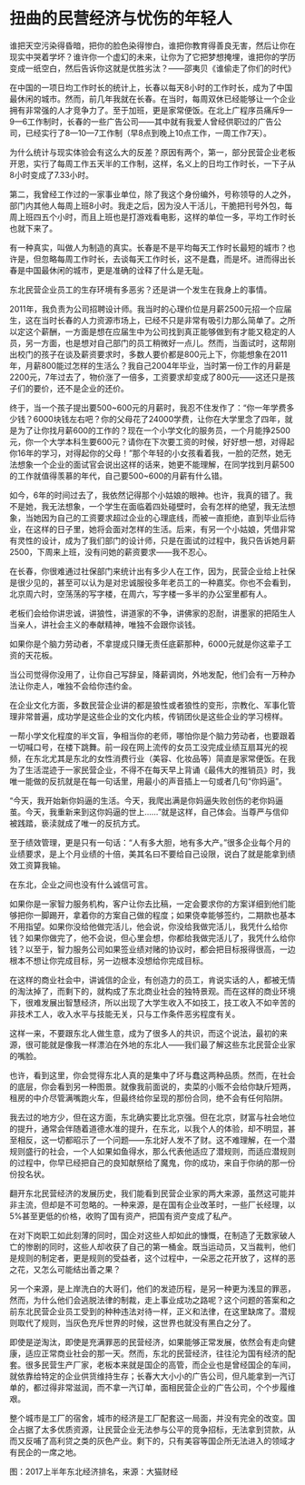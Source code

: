 
# 扭曲的民营经济与忧伤的年轻人



谁把天空污染得昏暗，把你的脸色染得惨白，谁把你教育得善良无害，然后让你在现实中哭着学坏？谁许你一个虚幻的未来，让你为了它把梦想掩埋，谁把你的学历变成一纸空白，然后告诉你这就是优胜劣汰？——邵夷贝《谁偷走了你们的时代》



在中国的一项日均工作时长的统计上，长春以每天8小时的工作时长，成为了中国最休闲的城市。然而，前几年我就在长春。在当时，每周双休已经能够让一个企业拥有非常强的人才竞争力了。至于加班，更是家常便饭。在北上广程序员痛斥9—9—6工作制时，长春的一些广告公司——其中就有我爱人曾经供职过的广告公司，已经实行了8—10—7工作制（早8点到晚上10点工作，一周工作7天）。



为什么统计与现实体验会有这么大的反差？原因有两个，第一，部分民营企业老板开恩，实行了每周工作五天半的工作制，这样，名义上的日均工作时长，一下子从8小时变成了7.33小时。



第二，我曾经工作过的一家事业单位，除了我这个身份编外，号称领导的人之外，部门内其他人每周上班8小时。我走之后，因为没人干活儿，干脆把刊号外包，每周上班四五个小时，而且上班也是打游戏看电影，这样的单位一多，平均工作时长也就下来了。



有一种真实，叫做人为制造的真实。长春是不是平均每天工作时长最短的城市？也许是，但忽略每周工作时长，去谈每天工作时长，这不是蠢，而是坏。进而得出长春是中国最休闲的城市，更是准确的诠释了什么是无耻。



东北民营企业员工的生存环境有多恶劣？还是讲一个发生在我身上的事情。



2011年，我负责为公司招聘设计师。我当时的心理价位是月薪2500元招一个应届生，这在当时长春的人力资源市场上，已经不只是非常有吸引力那么简单了。之所以定这个薪酬，一方面是想在应届生中为公司找到真正能够做到有才能又稳定的人员，另一方面，也是想对自己部门的员工稍微好一点儿。然而，当面试时，这帮刚出校门的孩子在谈及薪资要求时，多数人要价都是800元上下，你能想象在2011年，月薪800能过怎样的生活么？我自己2004年毕业，当时第一份工作的月薪是2200元，7年过去了，物价涨了一倍多，工资要求却变成了800元——这还只是孩子们的要价，还不是企业的还价。



终于，当一个孩子提出要500~600元的月薪时，我忍不住发作了：“你一年学费多少钱？6000块钱左右吧？你的父母花了24000学费，让你在大学里念了四年，就是为了让你找月薪600的工作的？现在一个小学文化的服务员，一个月能挣2500元，你一个大学本科生要600元？请你在下次要工资的时候，好好想一想，对得起你16年的学习，对得起你的父母！”那个年轻的小女孩看着我，一脸的茫然，她无法想象一个企业的面试官会说出这样的话来，她更不能理解，在同学找到月薪500的工作就值得羡慕的年代，自己要500~600的月薪有什么错。



如今，6年的时间过去了，我依然记得那个小姑娘的眼神。也许，我真的错了。我不是她，我无法想象，一个学生在面临着四处碰壁时，会有怎样的绝望，我无法想象，当她因为自己的工资要求超过企业的心理底线，而被一直拒绝，直到毕业后待业，在这样的日子里，她将会面对怎样的生活。后来，有另一个小姑娘，凭借非常有灵性的设计，成为了我们部门的设计师，只是在面试的过程中，我只告诉她月薪2500，下周来上班，没有问她的薪资要求——我不忍心。



在长春，你很难通过社保部门来统计出有多少人在工作，因为，民营企业给上社保是很少见的，甚至可以认为是对忠诚服役多年老员工的一种嘉奖。你也不会看到，北京周六时，空荡荡的写字楼，在周六，写字楼一多半的办公室里都有人。



老板们会给你讲忠诚，讲狼性，讲道家的不争，讲佛家的忍耐，讲墨家的把陌生人当亲人，讲社会主义的奉献精神，唯独不会跟你谈钱。



如果你是个脑力劳动者，不拿提成只赚无责任底薪那种，6000元就是你这辈子工资的天花板。



当公司觉得你没用了，让你自己写辞呈，降薪调岗，外地发配，他们会有一万种办法让你走人，唯独不会给你违约金。







在企业文化方面，多数民营企业讲的都是狼性或者狼性的变形，宗教化、军事化管理非常普遍，成功学是这些企业的文化内核，传销团伙是这些企业的学习榜样。



一帮小学文化程度的半文盲，争相当你的老师，哪怕你是个脑力劳动者，也要跟着一切喊口号，在楼下跳舞。前一段在网上流传的女员工没完成业绩互扇耳光的视频，在东北尤其是东北的女性消费行业（美容、化妆品等）简直是家常便饭。在我为了生活混迹于一家民营企业，不得不在每天早上背诵《最伟大的推销员》时，我唯一能做的反抗就是在每一句话里，用最小的声音插上一句或者几句“你妈逼”。



 “今天，我开始新你妈逼的生活。今天，我爬出满是你妈逼失败创伤的老你妈逼茧。今天，我重新来到这你妈逼的世上……”就是这样，自己体会。当尊严与信仰被践踏，亵渎就成了唯一的反抗方式。



至于绩效管理，更是只有一句话：“人有多大胆，地有多大产。”很多企业每个月的业绩要求，是上个月业绩的十倍，美其名曰不要给自己设限，说白了就是能拿到绩效工资算我输。



在东北，企业之间也没有什么诚信可言。



如果你是一家智力服务机构，客户让你去比稿，一定会要求你的方案详细到他们能够把你一脚踢开，拿着你的方案自己做的程度；如果侥幸能够签约，二期款也基本不用指望。如果你没给他做完活儿，他会说，你没给我做完活儿，我凭什么给你钱？如果你做完了，他不会说，但心里会想，你都给我做完活儿了，我凭什么给你钱？以至于，智力服务公司如果签业绩对赌的协议时，都会把目标报得很高，一边根本不想让你完成目标，另一边根本没想给你完成目标。



在这样的商业社会中，讲诚信的企业，有创造力的员工，肯说实话的人，都被无情的淘汰掉了，而剩下的，就构成了东北商业社会的独特景观。而在这样的商业环境下，很难发展出智慧经济，所以出现了大学生收入不如技工，技工收入不如辛苦的非技术工人，收入水平与技能无关，只与工作条件恶劣程度有关。



这样一来，不要跟东北人做生意，成为了很多人的共识，而这个说法，最初的来源，很可能就是像我一样漂泊在外地的东北人——我们最了解这些东北民营企业家的嘴脸。



也许，看到这里，你会觉得东北人真的是集中了坏与蠢这两种品质。然而，在社会的底层，你会看到另一种图景。就像我前面说的，卖菜的小贩不会给你缺斤短两，租房的中介尽管满嘴跑火车，但最终给你呈现的那份合同，绝不会有任何陷阱。



我去过的地方少，但在这方面，东北确实要比北京强。但在北京，财富与社会地位的提升，通常会伴随着道德水准的提升，在东北，以我个人的体验，却不明显，甚至相反，这一切都昭示了一个问题——东北好人发不了财。这不难理解，在一个潜规则盛行的社会，一个人如果如鱼得水，那么代表他适应了潜规则，而适应潜规则的过程中，你早已经把自己的良知献祭给了魔鬼，你的成功，来自于你纳的那一份份投名状。



翻开东北民营经济的发展历史，我们能看到民营企业家的两大来源，虽然这可能并非主流，但却是不可忽略的。一种来源，是在国有企业改革时，一些厂长经理，以5%甚至更低的价格，收购了国有资产，把国有资产变成了私产。



在对下岗职工如此刻薄的同时，国企对这些人却如此的慷慨，在制造了无数家破人亡的惨剧的同时，这些人却收获了自己的第一桶金。既当运动员，又当裁判，他们是规则的制定者，更是规则的受益者，这个过程中，一朵恶之花开放了，这样的恶之花，又怎么可能结出善之果？



另一个来源，是上岸洗白的大哥们，他们的发迹历程，是另一种更为浅显的罪恶，然而，为什么他们会逃脱法律的制裁，走上事业成功之路呢？这个问题的答案和之前东北民营企业员工受到的种种违法对待一样，正义和法律，在这里缺席了。潜规则取代了规则，当灰色充斥世界的时候，这世界也就没有黑白之分了。



即使是逆淘汰，即使是充满罪恶的民营经济，如果能够正常发展，依然会有走向健康，适应正常商业社会的那一天。然而，东北的民营经济，往往沦为国有经济的配套。很多民营生产厂家，老板本来就是国企的高管，而企业也是曾经国企的车间，就依靠给特定的企业供货维持生存；长春大大小小的广告公司，但凡能拿到一汽订单的，都过得非常滋润，而不拿一汽订单，面相民营企业的广告公司，个个步履维艰。



整个城市是工厂的宿舍，城市的经济是工厂配套这一局面，并没有完全的改变。国企占据了太多优质资源，让民营企业无法参与公平的竞争招标，无法拿到贷款，从而又反哺了高利贷之类的灰色产业。剩下的，只有美容等国企所无法进入的领域才有民企的一席之地。





图：2017上半年东北经济排名，来源：大猫财经

